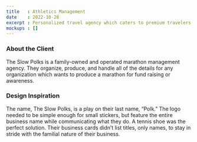 ```yaml
---
title   : Athletics Management
date    : 2022-10-28
excerpt : Personalized travel agency which caters to premium travelers uses whimsy and fun to set up favorable expectations.
mockups : []
---
```


### About the Client

The Slow Polks is a family-owned and operated marathon management agency. They organize, produce, and handle all of the details for any organization which wants to produce a marathon for fund raising or awareness.

### Design Inspiration

The name, The Slow Polks, is a play on their last name, “Polk.” The logo needed to be simple enough for small stickers, but feature the entire business name while communicating what they do. A tennis shoe was the perfect solution. Their business cards didn’t list titles, only names, to stay in stride with the familial nature of their business.
